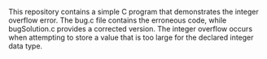 This repository contains a simple C program that demonstrates the integer overflow error. The bug.c file contains the erroneous code, while bugSolution.c provides a corrected version. The integer overflow occurs when attempting to store a value that is too large for the declared integer data type.